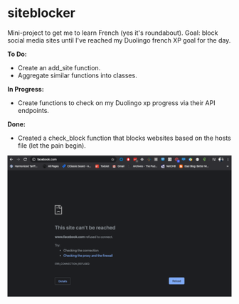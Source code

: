 # siteblocker
Mini-project to get me to learn French (yes it's roundabout). Goal: block social media sites until I've reached my Duolingo french XP goal for the day.

**To Do:**
* Create an add_site function.
* Aggregate similar functions into classes.

**In Progress:**
* Create functions to check on my Duolingo xp progress via their API endpoints.

**Done:**
* Created a check_block function that blocks websites based on the hosts file (let the pain begin).

![Blocked_Facebook](https://github.com/svvchen/siteblocker/blob/master/PR_1_Ss.png)
